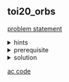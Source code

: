 ## toi20_orbs
[problem statement](empty)

<details>
  <summary>hints</summary>
  <ul>
    <details>
      <summary>hint 1</summary>
      <p>เนื่องจากจำนวน operation L มีไม่เกิน 2000000 เราสามารถทำ simulation หรือ maintain array หลังจากแต่ละ operation ได้ไหม?</p>
    </details>
    <details>
      <summary>hint 2</summary>
      <p>ตำแหน่งที่เอาออกมัน fixed คือ a และ b เราสามารถใช้ data structure อะไรมา maintain array ได้บ้าง?</p>
    </details>
  </ul>
</details>

<details>
  <summary>prerequisite </summary>
  <p>std::multiset / sparse segment tree / ordered set (pbds)</p>
</details>

<details>
  <summary>solution </summary>
  <p>โจทย์ข้อนี้มีการใส่เข้าและนำออกของสมาชิกใน array อยู่หลายรอบโดยยังคงไว้ซึ่งสมบัติการเรียงจากน้อยไปมากอยู่ ทำให้เรานึกถึงการใช้ std::multiset </p>
  <ul>
    <details>
      <summary>Sol1 - brute force using 1 multiset (TLE)</summary>
      <p>ในแต่ละรอบ operation เราก็แค่ loop หาสมาชิกที่น้อยสุดเป็นลำดับ a และ b ตรงๆ ให้สมาชิก ณ ตำแหน่ง a คือ x, b คือ y เราก็แค่ insert (x+y)/2 และ y-x เข้าไปใน multiset แล้วลบ x และ y ออก แต่วิธีก็ยังไม่ทันเพราะ เราต้อง loop หา x และ y ใน multiset</p>
    </details>
    <details>
      <summary>Sol2 - 3 multisets</summary>
      <p>จาก idea ใน sol 1 ปัญหาที่เราต้องแก้คือการหา x และ yให้เร็วขึ้น โดยเรารู้อยู่แล้วว่า x จะอยู่ในตำแหน่ง a เสมอ และ y จะอยู่ในตำแหน่ง b เสมอ ทำให้เราว่าสามารถแบ่งช่วง array ของเราเป็น 3 ช่วง คือ [1, a], (a, b), [b, n] โดยในแต่ละช่วงเราจะเก็บใส่แต่ละ multiset กำหนดให้ A, B, C เป็น multiset โดย A เก็บช่วงแรก, B เก็บช่วง 2, และ C  เก็บช่วงสุดท้ายโดยการที่เราแบ่งเป็นช่วงจะทำให้เรา หา x และ y ได้ใน constant time โดยที่ x ก็คือสมาชิกที่มากที่สุดใน A และ y คือ สมาชิกที่น้อยที่สุดใน C เราลบ x ออกจาก A และ y ออกจาก B แล้วใส่ (x+y)/2 และ y-x ใน B เพราะเรารู้อยู่แล้วว่า (x+y)/2 และ y-x มีค่าอยู่ระหว่าง x และ y เสมอ ตอนนี้ B จะมีสมาชิกเกินมา 2 ตัว และ A ขาด 1 ตัว และ C ขาด 1 ตัว เราก็จะทำการย้ายสมาชิกที่น้อยที่สุดใน B ไปใส่ใน A และย้ายสมาชิกที่มากที่สุดใน B ไปใส่ใน C โดยแต่ละ operation จะใช้เวลา O(logn) ซึ่งทำให้ TC เป็น O(L logn) ซึ่งเพียงพอต่อการผ่านข้อนี้</p>
    </details>
    <details>
      <summary>Sol3 - pbds</summary>
      <p>pbds มี function ในการหาตำแหน่งที่น้อยเป็นลำดับใดๆได้ใน O(logn) โดยในแต่ละ operation เราก็ ใช้ function find_by_order ในการหา x และ y<br><a href="https://www.geeksforgeeks.org/ordered-set-gnu-c-pbds/">https://www.geeksforgeeks.org/ordered-set-gnu-c-pbds/</a></p>
    </details>
  </ul>
</details>

[ac code](empty)
